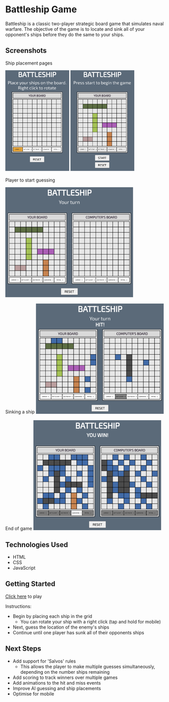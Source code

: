 # Battleship Game

Battleship is a classic two-player strategic board game that simulates naval warfare.
The objective of the game is to locate and sink all of your opponent's ships before they do the same to your ships.

## Screenshots

Ship placement pages

<img src="./resources/Screenshot-pageload.png" alt="Ship Placement Screen" width="200"/> <img src="./resources/Screenshot-shipsplaced.png" alt="Ship Placement Screen" width="200"/>
<br>
<br>
Player to start guessing

<img src="./resources/Screenshot-startguessing.png" alt="Guessing Screen" width="400"/>
<br>
<br>
Sinking a ship

<img src="./resources/Screenshot-sink.png" alt="Sink Ship Screen" width="400"/>
<br>
<br>
End of game

<img src="./resources/Screenshot-win.png" alt="Win Screen" width="400"/>

## Technologies Used

-   HTML
-   CSS
-   JavaScript

## Getting Started

[Click here](https://dominicspinks.github.io/Battleship/) to play

Instructions:

-   Begin by placing each ship in the grid
    -   You can rotate your ship with a right click (tap and hold for mobile)
-   Next, guess the location of the enemy's ships
-   Continue until one player has sunk all of their opponents ships

## Next Steps

-   Add support for 'Salvos' rules
    -   This allows the player to make multiple guesses simultaneously, depending on the number ships remaining
-   Add scoring to track winners over multiple games
-   Add animations to the hit and miss events
-   Improve AI guessing and ship placements
-   Optimise for mobile
